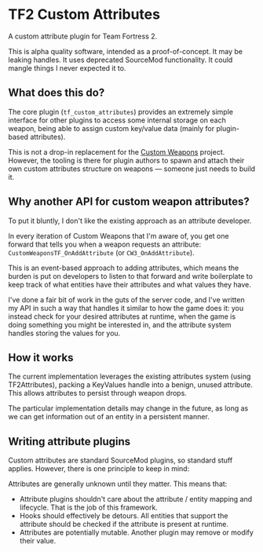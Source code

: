 # TF2 Custom Attributes

A custom attribute plugin for Team Fortress 2.

This is alpha quality software, intended as a proof-of-concept.  It may be leaking handles.
It uses deprecated SourceMod functionality.  It could mangle things I never expected it to.

## What does this do?

The core plugin (`tf_custom_attributes`) provides an extremely simple interface for other
plugins to access some internal storage on each weapon, being able to assign custom key/value
data (mainly for plugin-based attributes).

This is not a drop-in replacement for the [Custom Weapons] project.  However, the tooling is
there for plugin authors to spawn and attach their own custom attributes structure on weapons
&mdash; someone just needs to build it.

[Custom Weapons]: https://forums.alliedmods.net/showthread.php?t=285258

## Why another API for custom weapon attributes?

To put it bluntly, I don't like the existing approach as an attribute developer.

In every iteration of Custom Weapons that I'm aware of, you get one forward that tells you when
a weapon requests an attribute:  `CustomWeaponsTF_OnAddAttribute` (or `CW3_OnAddAttribute`).

This is an event-based approach to adding attributes, which means the burden is put on
developers to listen to that forward and write boilerplate to keep track of what entities have
their attributes and what values they have.

I've done a fair bit of work in the guts of the server code, and I've written my API in such a
way that handles it similar to how the game does it:  you instead check for your desired
attributes at runtime, when the game is doing something you might be interested in, and the
attribute system handles storing the values for you.

## How it works

The current implementation leverages the existing attributes system (using TF2Attributes),
packing a KeyValues handle into a benign, unused attribute.  This allows attributes to persist
through weapon drops.

The particular implementation details may change in the future, as long as we can get
information out of an entity in a persistent manner.

## Writing attribute plugins

Custom attributes are standard SourceMod plugins, so standard stuff applies.  However, there is
one principle to keep in mind:

Attributes are generally unknown until they matter.  This means that:

* Attribute plugins shouldn't care about the attribute / entity mapping and lifecycle.
That is the job of this framework.
* Hooks should effectively be detours.  All entities that support the attribute should be
checked if the attribute is present at runtime.
* Attributes are potentially mutable.  Another plugin may remove or modify their value.
